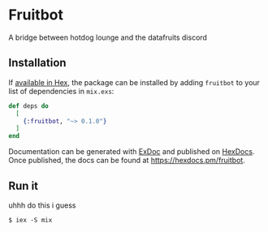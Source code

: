 # Fruitbot

A bridge between hotdog lounge and the datafruits discord

## Installation

If [available in Hex](https://hex.pm/docs/publish), the package can be installed
by adding `fruitbot` to your list of dependencies in `mix.exs`:

```elixir
def deps do
  [
    {:fruitbot, "~> 0.1.0"}
  ]
end
```

Documentation can be generated with [ExDoc](https://github.com/elixir-lang/ex_doc)
and published on [HexDocs](https://hexdocs.pm). Once published, the docs can
be found at <https://hexdocs.pm/fruitbot>.


## Run it

uhhh do this i guess
```
$ iex -S mix
```

